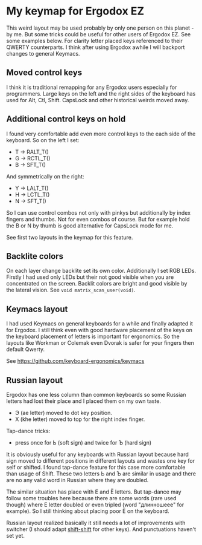 My keymap for Ergodox EZ
========================

This weird layout may be used probably by only one person on this
planet - by me. But some tricks could be useful for other users of
Ergodox EZ. See some examples below. For clarity letter placed keys
referenced to their QWERTY counterparts. I think after using Ergodox
awhile I will backport changes to general Keymacs.

Moved control keys
------------------

I think it is traditional remapping for any Ergodox users especially
for programmers. Large keys on the left and the right sides of the
keyboard has used for Alt, Ctl, Shift. CapsLock and other historical
weirds moved away.

Additional control keys on hold
-------------------------------

I found very comfortable add even more control keys to the each side
of the keyboard. So on the left I set:

* T -> RALT_T()
* G -> RCTL_T()
* B -> SFT_T()

And symmetrically on the right:

* Y -> LALT_T()
* H -> LCTL_T()
* N -> SFT_T()

So I can use control combos not only with pinkys but additionally by
index fingers and thumbs. Not for even combos of course. But for
example hold the B or N by thumb is good alternative for CapsLock mode
for me.

See first two layouts in the keymap for this feature.

Backlite colors
---------------

On each layer change backlite set its own color. Additionally I set
RGB LEDs. Firstly I had used only LEDs but their not good visible when
you are concentrated on the screen. Backlit colors are bright and good
visible by the lateral vision. See `void matrix_scan_user(void)`.

Keymacs layout
--------------

I had used Keymacs on general keyboards for a while and finally
adapted it for Ergodox. I still think even with good hardware
placement of the keys on the keyboard placement of letters is
important for ergonomics. So the layouts like Workman or Colemak even
Dvorak is safer for your fingers then default Qwerty.

See https://github.com/keyboard-ergonomics/keymacs

Russian layout
--------------

Ergodox has one less column than common keyboards so some Russian
letters had lost their place and I placed them on my own taste.

* Э (ae letter) moved to dot key position.
* Х (khe letter) moved to top for the right index finger.

Tap-dance tricks:

* press once for Ь (soft sign) and twice for Ъ (hard sign)

It is obviously useful for any keyboards with Russian layout because
hard sign moved to different positions in different layouts and wastes
one key for self or shifted. I found tap-dance feature for this case
more comfortable than usage of Shift. These two letters Ь and Ъ are
similar in usage and there are no any valid word in Russian where they
are doubled.

The similar situation has place with Е and Ё letters. But tap-dance
may follow some troubles here because there are some words (rare used
though) where Е letter doubled or even tripled (word "длинношеее" for
example). So I still thinking about placing poor Ё on the keyboard.

Russian layout realized basically it still needs a lot of improvements
with switcher (I should
adapt [shift-shift](https://github.com/grafov/shift-shift) for other
keys). And punctuations haven't set yet.


